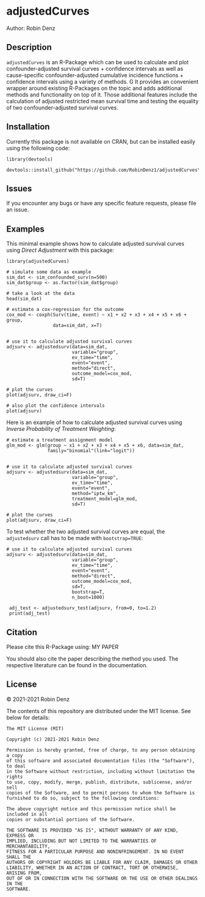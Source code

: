 # adjustedCurves

Author: Robin Denz

## Description

`adjustedCurves` is an R-Package which can be used to calculate and plot confounder-adjusted survival curves + confidence intervals as well as cause-specific confounder-adjusted cumulative incidence functions + confidence intervals using a variety of methods. G
It provides an convenient wrapper around existing R-Packages on the topic and adds additional methods and functionality on top of it.
Those additional features include the calculation of adjusted restricted mean survival time and testing the equality of two confounder-adjusted survival curves.

## Installation

Currently this package is not available on CRAN, but can be installed easily using the following code:

```
library(devtools)

devtools::install_github("https://github.com/RobinDenz1/adjustedCurves")
```

## Issues

If you encounter any bugs or have any specific feature requests, please file an issue.

## Examples

This minimal example shows how to calculate adjusted survival curves using *Direct Adjustment* with this package:

```
library(adjustedCurves)

# simulate some data as example
sim_dat <- sim_confounded_surv(n=500)
sim_dat$group <- as.factor(sim_dat$group)

# take a look at the data
head(sim_dat)

# estimate a cox-regression for the outcome
cox_mod <- coxph(Surv(time, event) ~ x1 + x2 + x3 + x4 + x5 + x6 + group,
                 data=sim_dat, x=T)


# use it to calculate adjusted survival curves
adjsurv <- adjustedsurv(data=sim_dat,
                        variable="group",
                        ev_time="time",
                        event="event",
                        method="direct",
                        outcome_model=cox_mod,
                        sd=T)

# plot the curves
plot(adjsurv, draw_ci=F)

# also plot the confidence intervals
plot(adjsurv)
```
Here is an example of how to calculate adjusted survival curves using *Inverse Probability of Treatment Weighting*:
```
# estimate a treatment assignment model
glm_mod <- glm(group ~ x1 + x2 + x3 + x4 + x5 + x6, data=sim_dat,
               family="binomial"(link="logit"))


# use it to calculate adjusted survival curves
adjsurv <- adjustedsurv(data=sim_dat,
                        variable="group",
                        ev_time="time",
                        event="event",
                        method="iptw_km",
                        treatment_model=glm_mod,
                        sd=T)

# plot the curves
plot(adjsurv, draw_ci=F)
```
To test whether the two adjusted survival curves are equal, the `adjustedsurv` call has to be made with `bootstrap=TRUE`:
```
# use it to calculate adjusted survival curves
adjsurv <- adjustedsurv(data=sim_dat,
                        variable="group",
                        ev_time="time",
                        event="event",
                        method="direct",
                        outcome_model=cox_mod,
                        sd=T,
                        bootstrap=T,
                        n_boot=1000)
                        
 adj_test <- adjustedsurv_test(adjsurv, from=0, to=1.2)
 print(adj_test)
```
## Citation
Please cite this R-Package using:
MY PAPER

You should also cite the paper describing the method you used. The respective literature can be found in the documentation.

## License

© 2021-2021 Robin Denz

The contents of this repository are distributed under the MIT license. See below for details:

```
The MIT License (MIT)

Copyright (c) 2021-2021 Robin Denz

Permission is hereby granted, free of charge, to any person obtaining a copy
of this software and associated documentation files (the "Software"), to deal
in the Software without restriction, including without limitation the rights
to use, copy, modify, merge, publish, distribute, sublicense, and/or sell
copies of the Software, and to permit persons to whom the Software is
furnished to do so, subject to the following conditions:

The above copyright notice and this permission notice shall be included in all
copies or substantial portions of the Software.

THE SOFTWARE IS PROVIDED "AS IS", WITHOUT WARRANTY OF ANY KIND, EXPRESS OR
IMPLIED, INCLUDING BUT NOT LIMITED TO THE WARRANTIES OF MERCHANTABILITY,
FITNESS FOR A PARTICULAR PURPOSE AND NONINFRINGEMENT. IN NO EVENT SHALL THE
AUTHORS OR COPYRIGHT HOLDERS BE LIABLE FOR ANY CLAIM, DAMAGES OR OTHER
LIABILITY, WHETHER IN AN ACTION OF CONTRACT, TORT OR OTHERWISE, ARISING FROM,
OUT OF OR IN CONNECTION WITH THE SOFTWARE OR THE USE OR OTHER DEALINGS IN THE
SOFTWARE.
```



